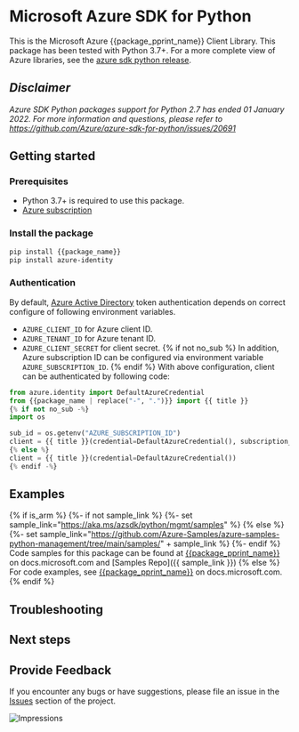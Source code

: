 # Microsoft Azure SDK for Python

This is the Microsoft Azure {{package_pprint_name}} Client Library.
This package has been tested with Python 3.7+.
For a more complete view of Azure libraries, see the [azure sdk python release](https://aka.ms/azsdk/python/all).

## _Disclaimer_

_Azure SDK Python packages support for Python 2.7 has ended 01 January 2022. For more information and questions, please refer to https://github.com/Azure/azure-sdk-for-python/issues/20691_

## Getting started

### Prerequisites

- Python 3.7+ is required to use this package.
- [Azure subscription](https://azure.microsoft.com/free/)

### Install the package

```bash
pip install {{package_name}}
pip install azure-identity
```

### Authentication

By default, [Azure Active Directory](https://aka.ms/awps/aad) token authentication depends on correct configure of following environment variables.

- `AZURE_CLIENT_ID` for Azure client ID.
- `AZURE_TENANT_ID` for Azure tenant ID.
- `AZURE_CLIENT_SECRET` for client secret.
{% if not no_sub %}
In addition, Azure subscription ID can be configured via environment variable `AZURE_SUBSCRIPTION_ID`.
{% endif %}
With above configuration, client can be authenticated by following code:

```python
from azure.identity import DefaultAzureCredential
from {{package_name | replace("-", ".")}} import {{ title }}
{% if not no_sub -%}
import os

sub_id = os.getenv("AZURE_SUBSCRIPTION_ID")
client = {{ title }}(credential=DefaultAzureCredential(), subscription_id=sub_id)
{% else %}
client = {{ title }}(credential=DefaultAzureCredential())
{% endif -%}
```

## Examples
{% if is_arm %}
{%- if not sample_link %}
{%- set sample_link="https://aka.ms/azsdk/python/mgmt/samples" %}
{% else %}
{%- set sample_link="https://github.com/Azure-Samples/azure-samples-python-management/tree/main/samples/" + sample_link %}
{%- endif %}
Code samples for this package can be found at [{{package_pprint_name}}](https://docs.microsoft.com/samples/browse/?languages=python&term=Getting%20started%20-%20Managing&terms=Getting%20started%20-%20Managing) on docs.microsoft.com and [Samples Repo]({{ sample_link }})
{% else %}
For code examples, see [{{package_pprint_name}}](https://docs.microsoft.com/python/api/overview/azure/{{package_doc_id}}) on docs.microsoft.com.
{% endif %}

## Troubleshooting

## Next steps

## Provide Feedback

If you encounter any bugs or have suggestions, please file an issue in the
[Issues](https://github.com/Azure/azure-sdk-for-python/issues)
section of the project. 


![Impressions](https://azure-sdk-impressions.azurewebsites.net/api/impressions/azure-sdk-for-python%2F{{package_name}}%2FREADME.png)
